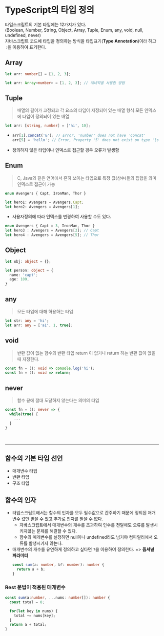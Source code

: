 # TypeScript의 타입 정의

타입스크립트의 기본 타입에는 12가지가 있다.  
(Boolean, Number, String, Object, Array, Tuple, Enum, any, void, null, undefined, never)  
자바스크립트 코드에 타입을 정의하는 방식을 타입표기(**Type Annotation**)이라 하고 `:`을 이용하여 표기한다.


## Array

```ts
let arr: number[] = [1, 2, 3];

let arr: Array<number> = [1, 2, 3]; // 제네릭을 사용한 방법
```

## Tuple
> 배열의 길이가 고정되고 각 요소의 타입이 지정되어 있는 배열 형식
> 모든 인덱스에 타입이 정의되어 있는 배열

```ts
let arr: [string, number] = ['hi', 10];
```

- ```ts
  arr[1].concat('&'); // Error, 'number' does not have 'concat'
  arr[5] = 'hello'; // Error, Property '5' does not exist on type '[string, number]'.
  ```
- 정의하지 않은 타입이나 인덱스로 접근할 경우 오류가 발생함


## Enum
> C, Java와 같은 언어에서 흔히 쓰이는 타입으로 특정 값(상수)들의 집합을 의미
> 인덱스로 접근이 가능

```ts
enum Avengers { Capt, IronMan, Thor }
```
```ts
let hero1: Avengers = Avengers.Capt;
let hero2: Avengers = Avengers[1];
```

- 사용자정의에 따라 인덱스를 변경하여 사용할 수도 있다.
```ts
enum Avengers { Capt = 3, IronMan, Thor }
let hero3 : Avengers = Avengers[3]; // Capt
let hero4 : Avengers = Avengers[5]; // Thor
```

## Object

```ts
let obj: object = {};
```
```ts
let person: object = {
  name: 'capt';
  age: 100,
}
```

## any
> 모든 타입에 대해 허용하는 타입

```ts
let str: any = 'hi';
let arr: any = ['a1', 1, true];
```


## void
> 반환 값이 없는 함수의 반환 타입
> return 이 없거나 return 하는 반환 값이 없을 때 지정한다.

```ts
const fn = (): void => console.log('hi');
const fn = (): void => return;
```

## never
> 함수 끝에 절대 도달하지 않는다는 의미의 타입

```ts
const fn = (): never => {
  while(true) {
    ...
  }
}
```


<br>

--------

## 함수의 기본 타입 선언

- 매개변수 타입
- 반환 타입
- 구조 타입

## 함수의 인자
- 타입스크립트에서는 함수의 인자를 모두 필수값으로 간주하기 때문에 정의된 매개변수 값만 받을 수 있고 추가로 인자를 받을 수 없다.
  - 자바스크립트에서 매개변수의 개수를 초과하여 인수를 전달해도 오류를 발생시키지않는 문제를 해결할 수 있다.
  - 함수의 매개변수를 설정하면 null이나 undefined라도 넘거야 컴파일러에서 오류를 발생시키지 않는다.
- 매개변수의 개수를 유연하게 정의하고 싶다면 `?`을 이용하여 정의한다. => **옵셔널 파라미터**
    ```ts
    const sum(a: number, b?: number): number {
      return a + b;
    }
    ```

### Rest 문법이 적용된 매개변수
```ts
const sum(a:number, ...nums: number[]): number {
  const total = 0;

  for(let key in nums) {
    total += nums[key];
  }
  return a + total;
}
```